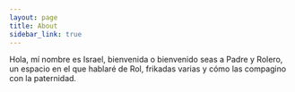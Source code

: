 ```yaml
---
layout: page
title: About
sidebar_link: true
---
```

Hola, mí nombre es Israel, bienvenida o bienvenido seas a Padre y Rolero, un espacio en el que hablaré de Rol, frikadas varias y cómo las compagino con la paternidad.



